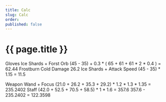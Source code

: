 ```yaml
---
title: Calc
slug: Calc
order: 
published: false
---
```


# {{ page.title }}

Gloves
  Ice Shards + Forst Orb
    (45 - 35) + 0.3 * ( 65 + 61 + 61 * 2 * 0.4 ) = 62.44
  Frostburn
    Cold Damage
    26.2
  Ice Shards + Attack Speed
    (45 - 35) * 1.15 = 11.5

Weapon
  Wand + Focus
    (21.0 + 26.2 + 35.3 + 29.2) * 1.2 * 1.3 * 1.35 = 235.2402
  Staff
    (42.0 + 52.5 + 70.5 + 58.5) * 1 * 1.6 = 357.6
      357.6 - 235.2402 = 122.3598

